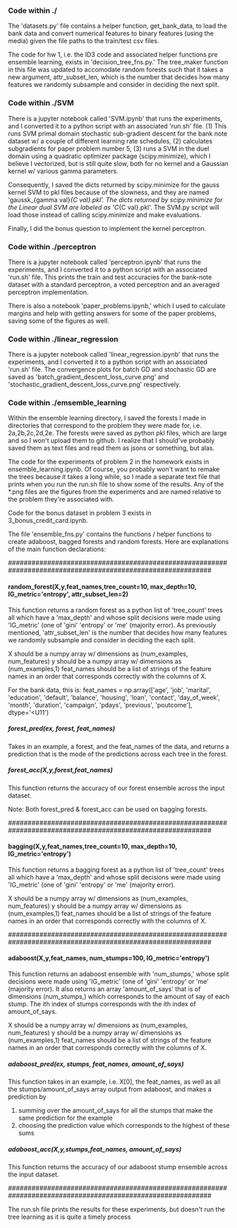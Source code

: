 ### Code within ./


The 'datasets.py' file contains a helper function, get_bank_data, to load the bank data and convert numerical features to binary features (using the media) given the file paths to the train/test csv files. 

The code for hw 1, i.e. the ID3 code and associated helper functions pre ensemble learning, exists in 'decision_tree_fns.py.' The tree_maker function in this file was updated to accomodate random forests such that it takes a new argument, attr_subset_len, which is the number that decides how many features we randomly subsample and consider in deciding the next split. 


### Code within ./SVM

There is a jupyter notebook called 'SVM.ipynb' that runs the experiments, and I converted it to a python script with an associated 'run.sh' file. (1) This runs SVM primal domain stochastic sub-gradient descent for the bank note dataset w/ a couple of different learning rate schedules, (2) calculates subgradients for paper problem number 5, (3) runs a SVM in the duel domain using a quadratic optimizer package (scipy.minimize), which I believe I vectorized, but is still quite slow, both for no kernel and a Gaussian kernel w/ various gamma parameters. 

Consequently, I saved the dicts returned by scipy.minimize for the gauss kernel SVM to pkl files because of the slowness, and they are named 'gaussk_{gamma val}_{C val}.pkl'. The dicts returned by scipy.minimize for the Linear dual SVM are labeled as 'C_{C val}.pkl'. The SVM.py script will load those instead of calling scipy.minimize and make evaluations. 

Finally, I did the bonus question to implement the kernel perceptron. 


### Code within ./perceptron

There is a jupyter notebook called 'perceptron.ipynb' that runs the experiments, and I converted it to a python script with an associated 'run.sh' file. This prints the train and test accuracies for the bank-note dataset with a standard perceptron, a voted perceptron and an averaged perceptron implementation. 

There is also a notebook 'paper_problems.ipynb,' which I used to calculate margins and help with getting answers for some of the paper problems, saving some of the figures as well.

### Code within ./linear_regression


There is a jupyter notebook called 'linear_regression.ipynb' that runs the experiments, and I converted it to a python script with an associated 'run.sh' file. The convergence plots for batch GD and stochastic GD are saved as 'batch_gradient_descent_loss_curve.png' and 'stochastic_gradient_descent_loss_curve.png' respectively. 



### Code within ./emsemble_learning

Within the ensemble learning directory, I saved the forests I made in directories that correspond to the problem they were made for, i.e. 2a,2b,2c,2d,2e. The forests were saved as python pkl files, which are large and so I won't upload them to github. I realize that I should've probably saved them as text files and read them as jsons or something, but alas. 

The code for the experiments of problem 2 in the homework exists in ensemble_learning.ipynb. Of course, you probably won't want to remake the trees because it takes a long while, so I made a separate text file that prints when you run the run.sh file to show some of the results. Any of the *.png files are the figures from the experiments and are named relative to the problem they're associated with. 

Code for the bonus dataset in problem 3 exists in 3_bonus_credit_card.ipynb.


The file 'ensemble_fns.py' contains the functions / helper functions to create adaboost, bagged forests and random forests. Here are explanations of the main function declarations: 

############################################################################################################
#### random_forest(X,y,feat_names,tree_count=10, max_depth=10, IG_metric='entropy', attr_subset_len=2)

This function returns a random forest as a python list of 'tree_count' trees all which have a 'max_depth'
and whose split decisions were made using 'IG_metric' (one of 'gini' 'entropy' or 'me' (majority error). As previously mentioned, 'attr_subset_len' is the number that decides how many features we randomly subsample and consider in deciding the each split. 

X should be a numpy array w/ dimensions as (num_examples, num_features)
y should be a numpy array w/ dimensions as (num_examples,1)
feat_names should be a list of strings of the feature names in an order that corresponds correctly with the columns of X. 

For the bank data, this is: feat_names = np.array(['age', 'job', 'marital', 'education', 'default', 'balance',
       'housing', 'loan', 'contact', 'day_of_week', 'month', 'duration',
       'campaign', 'pdays', 'previous', 'poutcome'], dtype='<U11')


##### forest_pred(ex, forest, feat_names)

Takes in an example, a forest, and the feat_names of the data, and returns a prediction that is the
mode of the predictions across each tree in the forest. 

##### forest_acc(X,y,forest,feat_names)

This function returns the accuracy of our forest ensemble across the input dataset.

Note: Both forest_pred & forest_acc can be used on bagging forests. 

############################################################################################################
#### bagging(X,y,feat_names,tree_count=10, max_depth=10, IG_metric='entropy')
This function returns a bagging forest as a python list of 'tree_count' trees all which have a 'max_depth'
and whose split decisions were made using 'IG_metric' (one of 'gini' 'entropy' or 'me' (majority error).

X should be a numpy array w/ dimensions as (num_examples, num_features)
y should be a numpy array w/ dimensions as (num_examples,1)
feat_names should be a list of strings of the feature names in an order that corresponds correctly with the columns of X. 


############################################################################################################

#### adaboost(X,y,feat_names, num_stumps=100, IG_metric='entropy')
This function returns an adaboost ensemble with 'num_stumps,' whose split decisions were made using 'IG_metric' (one of 'gini' 'entropy' or 'me' (majority error). 
It also returns an array 'amount_of_says' that is of dimensions (num_stumps,) which corresponds to the amount of say of each stump. 
The ith index of stumps corresponds with the ith index of 
amount_of_says. 

X should be a numpy array w/ dimensions as (num_examples, num_features)
y should be a numpy array w/ dimensions as (num_examples,1)
feat_names should be a list of strings of the feature names in an order that corresponds correctly with the columns of X. 

##### adaboost_pred(ex, stumps, feat_names, amount_of_says)
This function takes in an example, i.e. X[0], the feat_names, as well as all the stumps/amount_of_says array output from adaboost, and makes a prediction by

1) summing over the amount_of_says for all the stumps that make the same prediction for the example
2) choosing the prediction value which corresponds to the highest of these sums

##### adaboost_acc(X,y,stumps,feat_names, amount_of_says)

This function returns the accuracy of our adaboost stump ensemble across the input dataset.


############################################################################################################

The run.sh file prints the results for these experiments, but doesn't run the tree learning as it is quite a timely process


